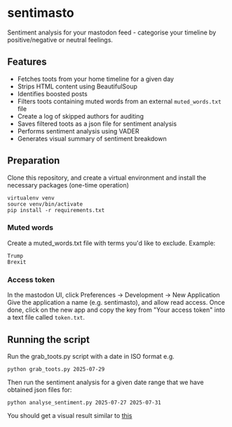# sentimasto

Sentiment analysis for your mastodon feed - categorise your timeline by 
positive/negative or neutral feelings.

## Features

* Fetches toots from your home timeline for a given day
* Strips HTML content using BeautifulSoup
* Identifies boosted posts
* Filters toots containing muted words from an external `muted_words.txt` file
* Create a log of skipped authors for auditing
* Saves filtered toots as a json file for sentiment analysis
* Performs sentiment analysis using VADER
* Generates visual summary of sentiment breakdown

## Preparation

Clone this repository, and create a virtual environment and install the
necessary packages (one-time operation)

```
virtualenv venv
source venv/bin/activate
pip install -r requirements.txt
```


### Muted words

Create a muted_words.txt file with terms you'd like to exclude. Example:
```
Trump
Brexit
```

### Access token

In the mastodon UI, click Preferences -> Development -> New Application
Give the application a name (e.g. sentimasto), and allow read access.
Once done, click on the new app and copy the key from "Your access token" 
into a text file called `token.txt`.

## Running the script

Run the grab_toots.py script with a date in ISO format e.g. 

```
python grab_toots.py 2025-07-29
```

Then run the sentiment analysis for a given date range that we have obtained json files for:

```
python analyse_sentiment.py 2025-07-27 2025-07-31
```

You should get a visual result similar to [this](output.png)
